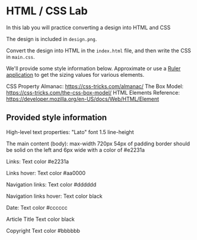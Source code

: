 # HTML / CSS Lab

In this lab you will practice converting a design into HTML and CSS

The design is included in `design.png`.

Convert the design into HTML in the `index.html` file, and then write the CSS in `main.css`.

We'll provide some style information below. Approximate or use a [Ruler application](http://www.pascal.com/software/freeruler/) to get the sizing values for various elements.

CSS Property Almanac: https://css-tricks.com/almanac/
The Box Model: https://css-tricks.com/the-css-box-model/
HTML Elements Reference: https://developer.mozilla.org/en-US/docs/Web/HTML/Element

## Provided style information

High-level text properties:
"Lato" font
1.5 line-height

The main content (body):
max-width 720px
54px of padding
border should be solid on the left and 6px wide with a color of #e2231a

Links:
Text color #e2231a

Links hover:
Text color #aa0000

Navigation links:
Text color #dddddd

Navigation links hover:
Text color black

Date:
Text color #cccccc

Article Title
Text color black

Copyright
Text color #bbbbbb
